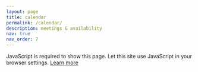 ```yaml
---
layout: page
title: calendar
permalink: /calendar/
description: meetings & availability
nav: true
nav_order: 7
---
```


<noscript><p></p>
JavaScript is required to show this page. Let this site use JavaScript in your browser settings. <a href="https://support.google.com/calendar?p=javascript">Learn more</a>
</noscript>
<!-- The styling of the calendar is controlled in _sass/_cal.scss. That file is copied verbatim from the style file pointed to by an embedded calendar and then modified to suit. -->
<div id="yDmH0d" class="yDmH0d"><div class="O0O81b" jscontroller="Gois3b" jsaction="rcuQ6b:npT2md;ASTbff:rcuQ6b;GeD47d:lVIrAe;rBcAz:ALJPCd;mIL4me:URN5wf;NQ5d2b:if9IVb;jB84Te:cIKxIe;rwMyCf:MlWXp;Nxrg1b:CQ5rSd;jdC7ld:rUfL9c;dXB3wc:fofv3b;mfOvT:Dkhmcc;"><div jscontroller="oJz28e" class="ErQSec-qNpTzb-MkD1Ye LyKlYb" data-progressvalue="0" data-buffervalue="1" jsaction="transitionend:e204de"><div class="ErQSec-qNpTzb-P1ekSe ErQSec-qNpTzb-P1ekSe-OWXEXe-A9y3zc ErQSec-qNpTzb-P1ekSe-OWXEXe-OiiCO-IhfUye" role="progressbar" aria-label="Loading calendar" jsname="LbNpof"><div class="ErQSec-qNpTzb-BEcm3d-LK5yu" style="" jsname="XCKw4c"></div><div class="ErQSec-qNpTzb-OcUoKf-LK5yu" style="" jsname="IGn7me"></div><div class="ErQSec-qNpTzb-oLOYtf-uDEFge" jsname="NIZIe"></div><div class="ErQSec-qNpTzb-OcUoKf-qwU8Me" style="" jsname="YUkMeb"></div><div class="ErQSec-qNpTzb-BEcm3d-qwU8Me" style="" jsname="SBP9"><div class="ErQSec-qNpTzb-ajuXxc-RxYbNe"></div></div><div class="ErQSec-qNpTzb-Ejc3of-uDEFge" jsname="MMMbxf"></div></div></div><main id="YPCqFe" class="FqmGCf" ssk='4:main'></main></div><script>function _DumpException(e) {throw e;}window['gcal'] = window['gcal'] || {}; window['gcal']['_DumpException'] = _DumpException; window['INITIAL_UI_RENDERED'] = new Date().getTime();</script></div>